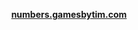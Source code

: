 
<p align="center">
<a href="https://numbers.gamesbytim.com"><strong>numbers.gamesbytim.com</strong></a>
</p>
